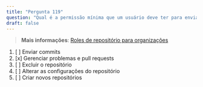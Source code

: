 ```yaml
---
title: "Pergunta 119"  
question: "Qual é a permissão mínima que um usuário deve ter para enviar diretamente commits a um repositório pertencente a uma organização?"  
draft: false  
---
```


> **Mais informações**: [Roles de repositório para organizações](https://docs.github.com/en/organizations/managing-user-access-to-your-organizations-repositories/managing-repository-roles/repository-roles-for-an-organization)

1. [ ] Enviar commits  
1. [x] Gerenciar problemas e pull requests  
1. [ ] Excluir o repositório  
1. [ ] Alterar as configurações do repositório  
1. [ ] Criar novos repositórios  
